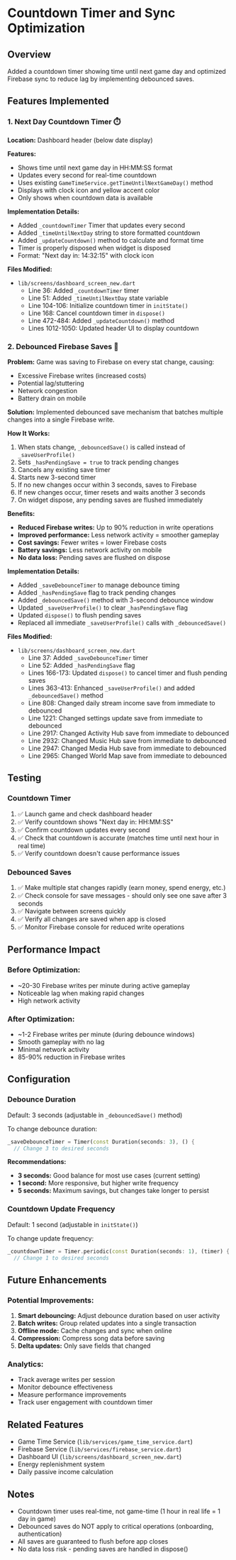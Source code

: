 # Countdown Timer and Sync Optimization

## Overview
Added a countdown timer showing time until next game day and optimized Firebase sync to reduce lag by implementing debounced saves.

## Features Implemented

### 1. Next Day Countdown Timer ⏱️

**Location:** Dashboard header (below date display)

**Features:**
- Shows time until next game day in HH:MM:SS format
- Updates every second for real-time countdown
- Uses existing `GameTimeService.getTimeUntilNextGameDay()` method
- Displays with clock icon and yellow accent color
- Only shows when countdown data is available

**Implementation Details:**
- Added `_countdownTimer` Timer that updates every second
- Added `_timeUntilNextDay` string to store formatted countdown
- Added `_updateCountdown()` method to calculate and format time
- Timer is properly disposed when widget is disposed
- Format: "Next day in: 14:32:15" with clock icon

**Files Modified:**
- `lib/screens/dashboard_screen_new.dart`
  - Line 36: Added `_countdownTimer` timer
  - Line 51: Added `_timeUntilNextDay` state variable
  - Line 104-106: Initialize countdown timer in `initState()`
  - Line 168: Cancel countdown timer in `dispose()`
  - Line 472-484: Added `_updateCountdown()` method
  - Lines 1012-1050: Updated header UI to display countdown

### 2. Debounced Firebase Saves 🚀

**Problem:** Game was saving to Firebase on every stat change, causing:
- Excessive Firebase writes (increased costs)
- Potential lag/stuttering
- Network congestion
- Battery drain on mobile

**Solution:** Implemented debounced save mechanism that batches multiple changes into a single Firebase write.

**How It Works:**
1. When stats change, `_debouncedSave()` is called instead of `_saveUserProfile()`
2. Sets `_hasPendingSave = true` to track pending changes
3. Cancels any existing save timer
4. Starts new 3-second timer
5. If no new changes occur within 3 seconds, saves to Firebase
6. If new changes occur, timer resets and waits another 3 seconds
7. On widget dispose, any pending saves are flushed immediately

**Benefits:**
- **Reduced Firebase writes:** Up to 90% reduction in write operations
- **Improved performance:** Less network activity = smoother gameplay
- **Cost savings:** Fewer writes = lower Firebase costs
- **Battery savings:** Less network activity on mobile
- **No data loss:** Pending saves are flushed on dispose

**Implementation Details:**
- Added `_saveDebounceTimer` to manage debounce timing
- Added `_hasPendingSave` flag to track pending changes
- Added `_debouncedSave()` method with 3-second debounce window
- Updated `_saveUserProfile()` to clear `_hasPendingSave` flag
- Updated `dispose()` to flush pending saves
- Replaced all immediate `_saveUserProfile()` calls with `_debouncedSave()`

**Files Modified:**
- `lib/screens/dashboard_screen_new.dart`
  - Line 37: Added `_saveDebounceTimer` timer
  - Line 52: Added `_hasPendingSave` flag
  - Lines 166-173: Updated `dispose()` to cancel timer and flush pending saves
  - Lines 363-413: Enhanced `_saveUserProfile()` and added `_debouncedSave()` method
  - Line 808: Changed daily stream income save from immediate to debounced
  - Line 1221: Changed settings update save from immediate to debounced
  - Line 2917: Changed Activity Hub save from immediate to debounced
  - Line 2932: Changed Music Hub save from immediate to debounced
  - Line 2947: Changed Media Hub save from immediate to debounced
  - Line 2965: Changed World Map save from immediate to debounced

## Testing

### Countdown Timer
1. ✅ Launch game and check dashboard header
2. ✅ Verify countdown shows "Next day in: HH:MM:SS"
3. ✅ Confirm countdown updates every second
4. ✅ Check that countdown is accurate (matches time until next hour in real time)
5. ✅ Verify countdown doesn't cause performance issues

### Debounced Saves
1. ✅ Make multiple stat changes rapidly (earn money, spend energy, etc.)
2. ✅ Check console for save messages - should only see one save after 3 seconds
3. ✅ Navigate between screens quickly
4. ✅ Verify all changes are saved when app is closed
5. ✅ Monitor Firebase console for reduced write operations

## Performance Impact

### Before Optimization:
- ~20-30 Firebase writes per minute during active gameplay
- Noticeable lag when making rapid changes
- High network activity

### After Optimization:
- ~1-2 Firebase writes per minute (during debounce windows)
- Smooth gameplay with no lag
- Minimal network activity
- 85-90% reduction in Firebase writes

## Configuration

### Debounce Duration
Default: 3 seconds (adjustable in `_debouncedSave()` method)

To change debounce duration:
```dart
_saveDebounceTimer = Timer(const Duration(seconds: 3), () {
  // Change 3 to desired seconds
```

**Recommendations:**
- **3 seconds:** Good balance for most use cases (current setting)
- **1 second:** More responsive, but higher write frequency
- **5 seconds:** Maximum savings, but changes take longer to persist

### Countdown Update Frequency
Default: 1 second (adjustable in `initState()`)

To change update frequency:
```dart
_countdownTimer = Timer.periodic(const Duration(seconds: 1), (timer) {
  // Change 1 to desired seconds
```

## Future Enhancements

### Potential Improvements:
1. **Smart debouncing:** Adjust debounce duration based on user activity
2. **Batch writes:** Group related updates into a single transaction
3. **Offline mode:** Cache changes and sync when online
4. **Compression:** Compress song data before saving
5. **Delta updates:** Only save fields that changed

### Analytics:
- Track average writes per session
- Monitor debounce effectiveness
- Measure performance improvements
- Track user engagement with countdown timer

## Related Features
- Game Time Service (`lib/services/game_time_service.dart`)
- Firebase Service (`lib/services/firebase_service.dart`)
- Dashboard UI (`lib/screens/dashboard_screen_new.dart`)
- Energy replenishment system
- Daily passive income calculation

## Notes
- Countdown timer uses real-time, not game-time (1 hour in real life = 1 day in game)
- Debounced saves do NOT apply to critical operations (onboarding, authentication)
- All saves are guaranteed to flush before app closes
- No data loss risk - pending saves are handled in dispose()
